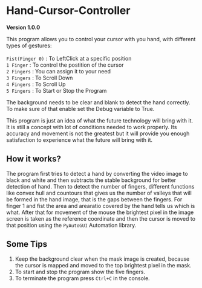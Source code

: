 # Hand-Cursor-Controller

**Version 1.0.0**

This program allows you to control your cursor with you hand, with different types of gestures:<br><br>
    `Fist(Finger 0)` : To LeftClick at a specific position<br>
    `1 Finger`       : To control the postition of the cursor<br>
    `2 Fingers`      : You can assign it to your need<br>
    `3 Fingers`      : To Scroll Down <br>
    `4 Fingers`      : To Scroll Up<br>
    `5 Fingers`      : To Start or Stop the Program<br>

The background needs to be clear and blank to detect the hand correctly. To make sure of that enable set the Debug variable to True.

This program is just an idea of what the future technology will bring with it. It is still a concept with lot of conditions needed to work properly. Its accuracy and movement is not the greatest but it will provide you enough satisfaction to experience what the future will bring with it.

## How it works?

The program first tries to detect a hand by converting the video image to black and white and then subtracts the stable background for better detection of hand. 
Then to detect the number of fingers, different functions like convex hull and countours that gives us the number of valleys that will be formed in the hand image, that is the gaps between the fingers. For finger 1 and fist the area and arearatio covered by the hand tells us which is what.
After that for movement of the mouse the brightest pixel in the image screen is taken as the reference coordinate and then the cursor is moved to that position using the `PyAutoGUI` Automation library.

## Some Tips

1. Keep the background clear when the mask image is created, because the cursor is mapped and moved to the top brightest pixel in the mask.
2. To start and stop the program show the five fingers.
3. To terminate the program press `Ctrl+C` in the console.
